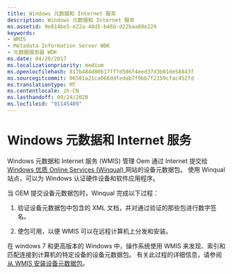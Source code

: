 ```yaml
---
title: Windows 元数据和 Internet 服务
description: Windows 元数据和 Internet 服务
ms.assetid: 9e814be5-e22a-48d5-b46b-d22baa89e229
keywords:
- WMIS
- Metadata Information Server WDK
- 元数据服务器 WDK
ms.date: 04/20/2017
ms.localizationpriority: medium
ms.openlocfilehash: 817b484d80b17ff7d586f4eed37d3b01de58843f
ms.sourcegitcommit: 06581a21ca066ddfedab7f9bb7f2159cfac452fd
ms.translationtype: MT
ms.contentlocale: zh-CN
ms.lasthandoff: 09/24/2020
ms.locfileid: "91145489"
---
```

# <a name="windows-metadata-and-internet-services"></a>Windows 元数据和 Internet 服务


Windows 元数据和 Internet 服务 (WMIS) 管理 Oem 通过 Internet 提交给 [Windows 优质 Online Services (Winqual) ](/windows-hardware/drivers/dashboard/) 网站的设备元数据包。 使用 Winqual 站点，可以为 Windows 认证硬件设备和软件应用程序。

当 OEM 提交设备元数据包时，Winqual 完成以下过程：

1.  验证设备元数据包中包含的 XML 文档，并对通过验证的那些包进行数字签名。

2.  使包可用，以便 WMIS 可以在远程计算机上分发和安装。

在 windows 7 和更高版本的 Windows 中，操作系统使用 WMIS 来发现、索引和匹配连接到计算机的特定设备的设备元数据包。 有关此过程的详细信息，请参阅 [从 WMIS 安装设备元数据包](installing-device-metadata-packages-from-wmis.md)。

 

 





